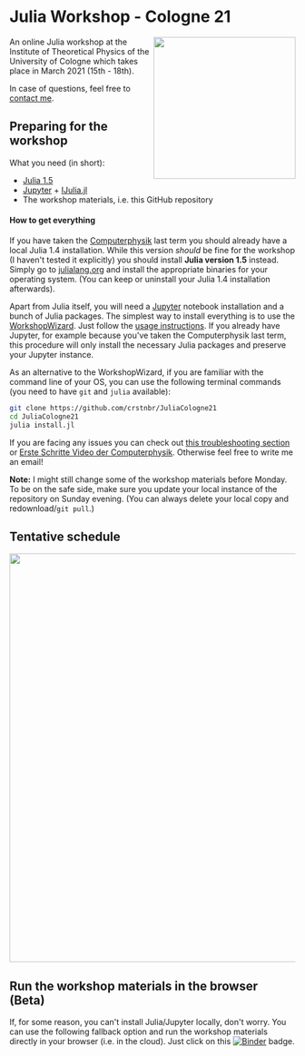 # Julia Workshop - Cologne 21

<a href="https://github.com/crstnbr/JuliaCologne21/raw/master/orga/poster/JuliaCologne21_poster.pdf"><img align="right" src="https://github.com/crstnbr/JuliaCologne21/raw/master/orga/poster/JuliaCologne21_poster.png" width=250px></a>

An online Julia workshop at the Institute of Theoretical Physics of the University of Cologne which takes place in March 2021 (15th - 18th).

In case of questions, feel free to [contact me](http://github.com/crstnbr).

## Preparing for the workshop

What you need (in short):
  * [Julia 1.5](https://julialang.org/downloads/)
  * [Jupyter](https://jupyter.org) + [IJulia.jl](https://github.com/JuliaLang/IJulia.jl)
  * The workshop materials, i.e. this GitHub repository

#### How to get everything

If you have taken the [Computerphysik](http://www.thp.uni-koeln.de/trebst/Lectures/2020-CompPhys.shtml) last term you should already have a local Julia 1.4 installation. While this version *should* be fine for the workshop (I haven't tested it explicitly) you should install **Julia version 1.5** instead. Simply go to [julialang.org](https://julialang.org/downloads/) and install the appropriate binaries for your operating system. (You can keep or uninstall your Julia 1.4 installation afterwards).

Apart from Julia itself, you will need a [Jupyter](https://jupyter.org) notebook installation and a bunch of Julia packages. The simplest way to install everything is to use the [WorkshopWizard](https://crstnbr.github.io/WorkshopWizard.jl/dev/). Just follow the [usage instructions](https://crstnbr.github.io/WorkshopWizard.jl/dev/usage/#Getting-the-latest-workshop-1). If you already have Jupyter, for example because you've taken the Computerphysik last term, this procedure will only install the necessary Julia packages and preserve your Jupyter instance.

As an alternative to the WorkshopWizard, if you are familiar with the command line of your OS, you can use the following terminal commands (you need to have `git` and `julia` available):

```bash
git clone https://github.com/crstnbr/JuliaCologne21
cd JuliaCologne21
julia install.jl
```

If you are facing any issues you can check out [this troubleshooting section](https://crstnbr.github.io/WorkshopWizard.jl/dev/troubleshooting/) or [Erste Schritte Video der Computerphysik](https://vimeo.com/showcase/6910448/video/404279614). Otherwise feel free to write me an email!

**Note:** I might still change some of the workshop materials before Monday. To be on the safe side, make sure you update your local instance of the repository on Sunday evening. (You can always delete your local copy and redownload/`git pull`.)

## Tentative schedule

<a href="https://github.com/crstnbr/JuliaCologne21/raw/master/orga/schedule/schedule.pdf"><img src="https://github.com/crstnbr/JuliaCologne21/raw/master/orga/schedule/schedule_small.png" width=720px></a>

## Run the workshop materials in the browser (Beta)

If, for some reason, you can't install Julia/Jupyter locally, don't worry. You can use the following fallback option and run the workshop materials directly in your  browser (i.e. in the cloud). Just click on this [![Binder](https://mybinder.org/badge_logo.svg)](https://mybinder.org/v2/gh/crstnbr/JuliaCologne21-binder/master?urlpath=git-pull%3Frepo%3Dhttps%253A%252F%252Fgithub.com%252Fcrstnbr%252FJuliaCologne21%26urlpath%3Dtree%252FJuliaCologne21%252F%26branch%3Dmaster) badge.
